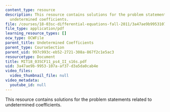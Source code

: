 ```yaml
---
content_type: resource
description: This resource contains solutions for the problem statements related to
  undetermined coefficients.
file: /courses/18-03sc-differential-equations-fall-2011/3a47ae9b9953107aaf37d3a5da0cab4e_MIT18_03SCF11_ps4_II_s16s.pdf
file_type: application/pdf
learning_resource_types: []
ocw_type: OCWFile
parent_title: Undetermined Coefficients
parent_type: CourseSection
parent_uid: 997c993c-eb52-2721-308a-867f2c1e5ac3
resourcetype: Document
title: MIT18_03SCF11_ps4_II_s16s.pdf
uid: 3a47ae9b-9953-107a-af37-d3a5da0cab4e
video_files:
  video_thumbnail_file: null
video_metadata:
  youtube_id: null
---
```

This resource contains solutions for the problem statements related to undetermined coefficients.

